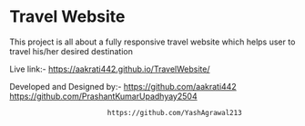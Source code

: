 # Travel Website
This project is all about a fully responsive travel website which helps user to travel his/her desired destination

Live link:- https://aakrati442.github.io/TravelWebsite/

Developed and Designed by:- https://github.com/aakrati442  
                            https://github.com/PrashantKumarUpadhyay2504  
                            
                            https://github.com/YashAgrawal213
                           
